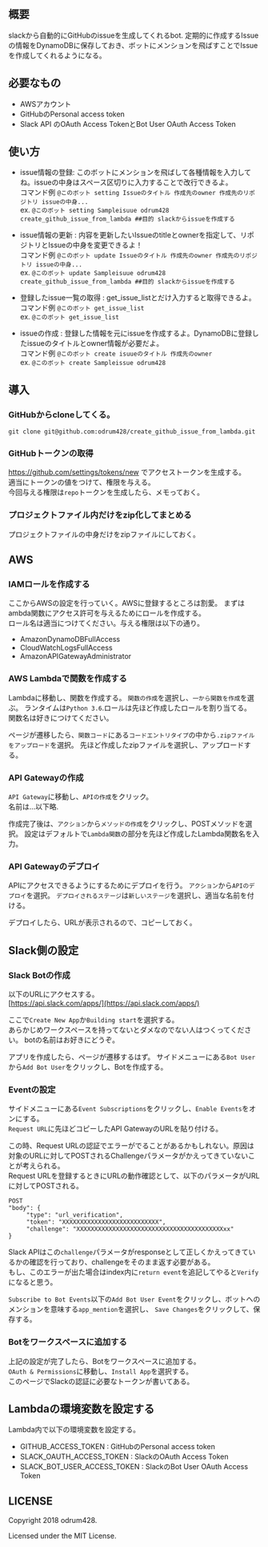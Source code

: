 ## 概要
slackから自動的にGitHubのissueを生成してくれるbot.
定期的に作成するIssueの情報をDynamoDBに保存しておき、ボットにメンションを飛ばすことでIssueを作成してくれるようになる。

## 必要なもの
- AWSアカウント
- GitHubのPersonal access token
- Slack API のOAuth Access TokenとBot User OAuth Access Token

## 使い方
- issue情報の登録: このボットにメンションを飛ばして各種情報を入力してね。issueの中身はスペース区切りに入力することで改行できるよ。  
コマンド例 `@このボット setting Issueのタイトル 作成先のowner 作成先のリポジトリ issueの中身...`  
ex. `@このボット setting Sampleisuue odrum428 create_github_issue_from_lambda ##目的 slackからissueを作成する`  

- issue情報の更新 : 内容を更新したいIssueのtitleとownerを指定して、リポジトリとIssueの中身を変更できるよ！  
コマンド例 `@このボット update Issueのタイトル 作成先のowner 作成先のリポジトリ issueの中身...`  
ex. `@このボット update Sampleisuue odrum428 create_github_issue_from_lambda ##目的 slackからissueを作成する`  

- 登録したissue一覧の取得 : get_issue_listとだけ入力すると取得できるよ。  
コマンド例 `@このボット get_issue_list`  
ex. `@このボット get_issue_list`  

- issueの作成 : 登録した情報を元にissueを作成するよ。DynamoDBに登録したissueのタイトルとowner情報が必要だよ。  
コマンド例 `@このボット create isuueのタイトル 作成先のowner`  
ex. `@このボット create Sampleissue odrum428`  


## 導入
### GitHubからcloneしてくる。
```
git clone git@github.com:odrum428/create_github_issue_from_lambda.git
```

### GitHubトークンの取得
https://github.com/settings/tokens/new でアクセストークンを生成する。  
適当にトークンの値をつけて、権限を与える。  
今回与える権限は`repo`トークンを生成したら、メモっておく。  

### プロジェクトファイル内だけをzip化してまとめる
プロジェクトファイルの中身だけをzipファイルにしておく。  

## AWS
### IAMロールを作成する
ここからAWSの設定を行っていく。AWSに登録するところは割愛。 まずはambda関数にアクセス許可を与えるためにロールを作成する。  
ロール名は適当につけてください。与える権限は以下の通り。  
- AmazonDynamoDBFullAccess
- CloudWatchLogsFullAccess
- AmazonAPIGatewayAdministrator

### AWS Lambdaで関数を作成する
Lambdaに移動し、関数を作成する。  `関数の作成`を選択し、`一から関数を作成`を選ぶ。 ランタイムは`Python 3.6`.ロールは先ほど作成したロールを割り当てる。  
関数名は好きにつけてください。  


ページが遷移したら、`関数コード`にある`コードエントリタイプ`の中から`.zipファイルをアップロード`を選択。 先ほど作成したzipファイルを選択し、アップロードする。  

### API Gatewayの作成
`API Gateway`に移動し、`APIの作成`をクリック。  
名前は...以下略.  

作成完了後は、`アクション`から`メソッドの作成`をクリックし、POSTメソッドを選択。 設定はデフォルトで`Lambda関数`の部分を先ほど作成したLambda関数名を入力。  

### API Gatewayのデプロイ
APIにアクセスできるようにするためにデプロイを行う。  `アクション`から`APIのデプロイ`を選択。  `デプロイされるステージ`は`新しいステージ`を選択し、適当な名前を付ける。  

デプロイしたら、URLが表示されるので、コピーしておく。  

## Slack側の設定
### Slack Botの作成

以下のURLにアクセスする。  
[https://api.slack.com/apps/](https://api.slack.com/apps/)

ここで`Create New App`か`Building start`を選択する。  
 あらかじめワークスペースを持ってないとダメなのでない人はつくってください。 botの名前はお好きにどうぞ。  

アプリを作成したら、ページが遷移するはず。 サイドメニューにある`Bot User`から`Add Bot User`をクリックし、Botを作成する。  

### Eventの設定
サイドメニューにある`Event Subscriptions`をクリックし、`Enable Events`をオンにする。  
`Request URL`に先ほどコピーしたAPI GatewayのURLを貼り付ける。  

この時、Request URLの認証でエラーがでることがあるかもしれない。原因は対象のURLに対してPOSTされるChallengeパラメータがかえってきていないことが考えられる。  
Request URLを登録するときにURLの動作確認として、以下のパラメータがURLに対してPOSTされる。  
```
POST
"body": {
	 "type": "url_verification",
	 "token": "XXXXXXXXXXXXXXXXXXXXXXXXXXX",
	 "challenge": "XXXXXXXXXXXXXXXXXXXXXXXXXXXXXXXXXXXXXXXXXxx"
}
```

Slack APIはこの`challenge`パラメータがresponseとして正しくかえってきているかの確認を行っており、challengeをそのまま返す必要がある。  
もし、このエラーが出た場合はindex内に`return event`を追記してやると`Verify`になると思う。  

`Subscribe to Bot Events`以下の`Add Bot User Event`をクリックし、ボットへのメンションを意味する`app_mention`を選択し、  `Save Changes`をクリックして、保存する。  

### Botをワークスペースに追加する
上記の設定が完了したら、Botをワークスペースに追加する。  
`OAuth & Permissions`に移動し、`Install App`を選択する。  
このページでSlackの認証に必要なトークンが書いてある。  

## Lambdaの環境変数を設定する
Lambda内で以下の環境変数を設定する。  

- GITHUB_ACCESS_TOKEN : GitHubのPersonal access token
- SLACK_OAUTH_ACCESS_TOKEN : SlackのOAuth Access Token
- SLACK_BOT_USER_ACCESS_TOKEN : SlackのBot User OAuth Access Token

## LICENSE
Copyright 2018 odrum428.

Licensed under the MIT License.
